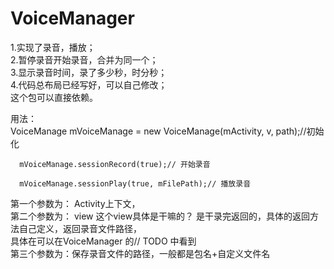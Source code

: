 VoiceManager
============
1.实现了录音，播放；<br/>
2.暂停录音开始录音，合并为同一个；<br/>
3.显示录音时间，录了多少秒，时分秒；<br/>
4.代码总布局已经写好，可以自己修改；<br/>
这个包可以直接依赖。<br/>

用法：  
      VoiceManage mVoiceManage = new VoiceManage(mActivity, v, path);//初始化  

      mVoiceManage.sessionRecord(true);// 开始录音  
      
      mVoiceManage.sessionPlay(true, mFilePath);// 播放录音  
      

第一个参数为： Activity上下文，<br/>
第二个参数为： view 这个view具体是干嘛的？ 是干录完返回的，具体的返回方法自己定义，返回录音文件路径，<br/>
               具体在可以在VoiceManager 的// TODO 中看到<br/>
第三个参数为：保存录音文件的路径，一般都是包名+自定义文件名<br/>
